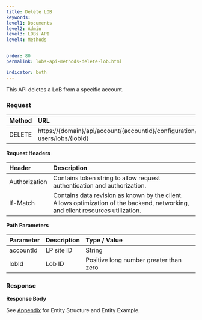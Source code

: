 ```yaml
---
title: Delete LOB
keywords:
level1: Documents
level2: Admin
level3: LOBs API
level4: Methods


order: 80
permalink: lobs-api-methods-delete-lob.html

indicator: both
---
```


This API deletes a LoB from a specific account.

### Request

| Method | URL|
 |:----- | :---- |
 |DELETE | https://{domain}/api/account/{accountId}/configuration/le-users/lobs/{lobId} |

**Request Headers**

 |Header | Description |
 |:-------  | :------------- |
 |Authorization | Contains token string to allow request authentication and authorization. |
 |If-Match | Contains data revision as known by the client. Allows optimization of the backend, networking, and client resources utilization. |

**Path Parameters**

 |Parameter|  Description | Type / Value |
 |:----------- | :-------------  |:------------- |
 |accountId | LP site ID  |String  |
 |lobId | Lob ID  | Positive long number greater than zero |

### Response

**Response Body**

See [Appendix](aadministration-lobs-appendix.html) for Entity Structure and Entity Example.
